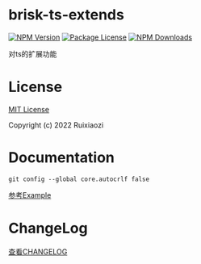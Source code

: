 # brisk-ts-extends

<a href="https://www.npmjs.com/package/brisk-ts-extends"><img src="https://img.shields.io/npm/v/brisk-ts-extends.svg" alt="NPM Version" /></a>
<a href="https://www.npmjs.com/package/brisk-ts-extends"><img src="https://img.shields.io/npm/l/brisk-ts-extends.svg" alt="Package License" /></a>
<a href="https://www.npmjs.com/package/brisk-ts-extends"><img src="https://img.shields.io/npm/dm/brisk-ts-extends.svg" alt="NPM Downloads" /></a>

对ts的扩展功能

# License

[MIT License](./LICENSE)

Copyright (c) 2022 Ruixiaozi

# Documentation

`git config --global core.autocrlf false`

[参考Example](./example)

# ChangeLog

[查看CHANGELOG](./CHANGELOG.md)